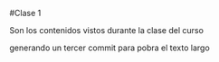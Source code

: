 #Clase 1

Son los contenidos vistos durante la clase del curso

generando un tercer commit para pobra el texto largo